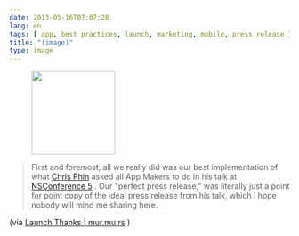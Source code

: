 ```yaml
---
date: 2013-05-16T07:07:28
lang: en
tags: [ app, best practices, launch, marketing, mobile, press release ]
title: "(image)"
type: image
---
```


<figure>
<a
href="https://hugo.ferreira.cc/first-and-foremost-all-we-really-did-was-our-best/attachment/491/"
rel="attachment"><img
src="/wp-content/uploads/2013/05/tumblr_mmwgevnuUF1qz82meo1_1280-150x150.png"
width="150" height="150" /></a></figure>

> First and foremost, all we really did was our best implementation of
> what [Chris Phin](http://app.net/chrisphin) asked all App Makers to do
> in his talk at [NSConference 5](http://nsconference.com/) . Our
> "perfect press release," was literally just a point for point copy of
> the ideal press release from his talk, which I hope nobody will mind
> me sharing here.

(via [Launch Thanks  |  mur.mu.rs](http://mur.mu.rs/611) )


